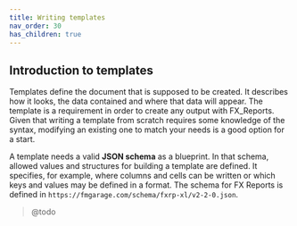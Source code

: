 ```yaml
---
title: Writing templates
nav_order: 30
has_children: true
---
```


## Introduction to templates

Templates define the document that is supposed to be created. It describes how it looks, the data contained and where that data will appear. The template is a requirement in order to create any output with FX_Reports. Given that writing a template from scratch requires some knowledge of the syntax, modifying an existing one to match your needs is a good option for a start.

A template needs a valid **JSON schema** as a blueprint. In that schema, allowed values and structures for building a template are defined. It specifies, for example, where columns and cells can be written or which keys and values may be defined in a format. The schema for  FX Reports is defined in `https://fmgarage.com/schema/fxrp-xl/v2-2-0.json`.
> @todo

